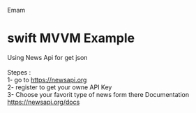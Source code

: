 
Emam</br>

# swift MVVM Example </br>

Using News Api for get json </br>
</br>
Stepes :</br>
1- go to https://newsapi.org </br>
2- register to get your owne API Key </br>
3- Choose your favorit type of news form there Documentation https://newsapi.org/docs</br>

